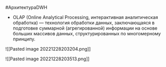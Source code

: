 #АрхитектураDWH 

* OLAP (Online Analytical Processing, интерактивная аналитическая обработка) — технология обработки данных, заключающаяся в подготовке суммарной (агрегированной) информации на основе больших массивов данных, структурированных по многомерному принципу.

![[Pasted image 20221228203204.png]]

![[Pasted image 20221228203513.png]]